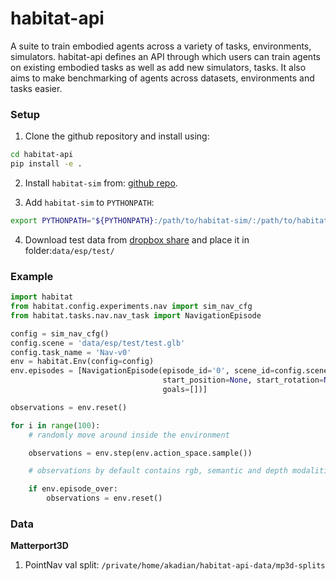 habitat-api
==============================


A suite to train embodied agents across a variety of tasks, 
environments, simulators. habitat-api defines an API through which users can 
train agents on existing embodied tasks as well as add new simulators, 
tasks. It also aims to make benchmarking of agents across datasets, 
environments and tasks easier. 


### Setup


1. Clone the github repository and install using:
```bash
cd habitat-api
pip install -e .
```

2. Install `habitat-sim` from: [github repo](https://github.com/facebookresearch/habitat-sim).

3. Add `habitat-sim` to `PYTHONPATH`: 
```bash
export PYTHONPATH="${PYTHONPATH}:/path/to/habitat-sim/:/path/to/habitat-sim/build/esp/bindings"
```

4. Download test data from [dropbox share](https://www.dropbox.com/sh/dl/h02865ucoh3ix07/AABkVrHCfPI0BAmSeHCytrsya) and place it in folder:`data/esp/test/`


### Example

```python
import habitat
from habitat.config.experiments.nav import sim_nav_cfg
from habitat.tasks.nav.nav_task import NavigationEpisode

config = sim_nav_cfg()
config.scene = 'data/esp/test/test.glb'
config.task_name = 'Nav-v0'
env = habitat.Env(config=config)
env.episodes = [NavigationEpisode(episode_id='0', scene_id=config.scene, 
                                  start_position=None, start_rotation=None, 
                                  goals=[])]

observations = env.reset()

for i in range(100):
    # randomly move around inside the environment

    observations = env.step(env.action_space.sample())

    # observations by default contains rgb, semantic and depth modalities

    if env.episode_over:
        observations = env.reset()     
```

### Data

**Matterport3D**

1. PointNav val split: `/private/home/akadian/habitat-api-data/mp3d-splits`

